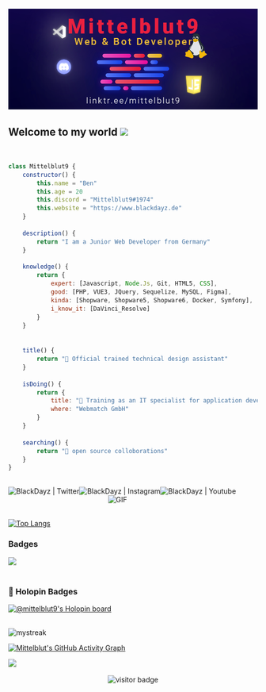 
![Web-developer](GithubBanner.png)
    
## Welcome to my world <img src="https://github.com/TheDudeThatCode/TheDudeThatCode/blob/master/Assets/Earth.gif" width="24px">

<br>

```js
class Mittelblut9 {
    constructor() {
        this.name = "Ben"
        this.age = 20
        this.discord = "Mittelblut9#1974"
        this.website = "https://www.blackdayz.de"
    }
    
    description() {
        return "I am a Junior Web Developer from Germany"
    }
    
    knowledge() {
        return {
            expert: [Javascript, Node.Js, Git, HTML5, CSS],
            good: [PHP, VUE3, JQuery, Sequelize, MySQL, Figma],
            kinda: [Shopware, Shopware5, Shopware6, Docker, Symfony],
            i_know_it: [DaVinci_Resolve]
        }
    }
    
    
    title() {
        return "🧑‍ Official trained technical design assistant"
    }
    
    isDoing() {
        return {
            title: "🧑‍ Training as an IT specialist for application development",
            where: "Webmatch GmbH"
        }
    }
    
    searching() {
        return "🔎 open source colloborations"
    }
}
```
<br>

<a href="https://twitter.com/mittelblut">
  <img align="left" alt="BlackDayz | Twitter" src="https://img.icons8.com/color/48/null/twitter--v1.png"/>
</a>
<a href="https://www.instagram.com/blackdayz_de">
  <img align="left" alt="BlackDayz | Instagram" src="https://img.icons8.com/fluency/48/null/instagram-new.png" />
</a>
<a href="https://www.youtube.com/channel/UCVXebEQVI5N6-CV7Pnj7J8w">
  <img align="left" alt="BlackDayz | Youtube" src="https://img.icons8.com/color/48/null/youtube-play.png" />
</a>


  <img align="right" width="60%" alt="GIF" src="https://cdn-images-1.medium.com/max/1600/1*JVviONQLmDrdpISk9EC0Mg.gif" />
  
<br/><br/>

[![Top Langs](https://github-readme-stats.vercel.app/api/top-langs/?username=Mittelblut9)](https://github.com/Mittelblut9)

<p align='center'>

### Badges
<div style="display:flex; align-items:center">
    <a href="https://dev.to/mittelblut9" title="Hacktoberfest 2022"><img src="https://res.cloudinary.com/practicaldev/image/fetch/s--rX-dH2o3--/c_limit,f_auto,fl_progressive,q_80,w_180/https://dev-to-uploads.s3.amazonaws.com/uploads/badge/badge_image/206/ht-badge.png" width="80px"/> </a>
</div>
<br />

### :pushpin: Holopin Badges

[![@mittelblut9's Holopin board](https://holopin.me/mittelblut9)](https://holopin.io/@mittelblut9)

<br />

<img src="https://github-readme-streak-stats.herokuapp.com/?user=Mittelblut9&theme=tokyonight&hide_border=true" alt="mystreak"/>

[![Mittelblut's GitHub Activity Graph](https://github-readme-activity-graph.cyclic.app/graph?username=Mittelblut9&theme=react-dark&hide_border=true)](Mittelblut9)

![](https://github-profile-summary-cards.vercel.app/api/cards/profile-details?username=Mittelblut9&theme=github_dark)
</p>

<p align='center'>
  <img src="https://visitor-badge.glitch.me/badge?page_id=Mittelblut9.Mittelblut9" alt="visitor badge"/>
</p>
